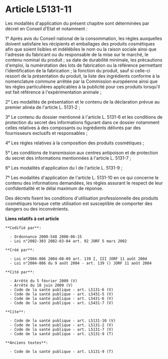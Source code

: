 # Article L5131-11

Les modalités d'application du présent chapitre sont déterminées par décret en Conseil d'Etat et notamment :

1° Après avis du Conseil national de la consommation, les règles auxquelles doivent satisfaire les récipients et emballages
des produits cosmétiques afin que soient lisibles et indélébiles le nom ou la raison sociale ainsi que l'adresse du fabricant
ou du responsable de la mise sur le marché, le contenu nominal du produit ; sa date de durabilité minimale, les précautions
d'emploi, la numérotation des lots de fabrication ou la référence permettant l'identification de la fabrication ; la fonction
du produit, sauf si celle-ci ressort de la présentation du produit, la liste des ingrédients conforme à la nomenclature
commune arrêtée par la Commission européenne ainsi que les règles particulières applicables à la publicité pour ces produits
lorsqu'il est fait référence à l'expérimentation animale ;

2° Les modalités de présentation et le contenu de la déclaration prévue au premier alinéa de l'article L. 5131-2 ;

3° Le contenu du dossier mentionné à l'article L. 5131-6 et les conditions de protection du secret des informations figurant
dans ce dossier notamment celles relatives à des composants ou ingrédients délivrés par des fournisseurs exclusifs et
responsables ;

4° Les règles relatives à la composition des produits cosmétiques ;

5° Les conditions de transmission aux centres antipoison et de protection du secret des informations mentionnées à l'article
L. 5131-7 ;

6° Les modalités d'application du I de l'article L. 5131-9 ;

7° Les modalités d'application de l'article L. 5131-10 en ce qui concerne le contenu des informations demandées, les règles
assurant le respect de leur confidentialité et le délai maximum de réponse.

Des décrets fixent les conditions d'utilisation professionnelle des produits cosmétiques lorsque cette utilisation est
susceptible de comporter des dangers ou des inconvénients.

**Liens relatifs à cet article**

	**Codifié par**:

	  - Ordonnance 2000-548 2000-06-15
	  - Loi n°2002-303 2002-03-04 art. 92 JORF 5 mars 2002

	**Créé par**:

	  - Loi n°2004-806 2004-08-09 art. 139 I, III JORF 11 août 2004
	  - Loi n°2004-806 du 9 août 2004 - art. 139 () JORF 11 août 2004

	**Cité par**:

	  - Arrêté du 5 février 2009 (V)
	  - Arrêté du 18 juin 2009 (V)
	  - Code de la santé publique - art. L5131-6 (V)
	  - Code de la santé publique - art. L5431-5 (V)
	  - Code de la santé publique - art. L5431-6 (V)
	  - Code de la santé publique - art. L5431-7 (V)

	**Cite**:

	  - Code de la santé publique - art. L5131-10 (V)
	  - Code de la santé publique - art. L5131-2 (V)
	  - Code de la santé publique - art. L5131-7 (V)
	  - Code de la santé publique - art. L5131-9 (T)

	**Anciens textes**:

	  - Code de la santé publique - art. L5131-9 (T)
